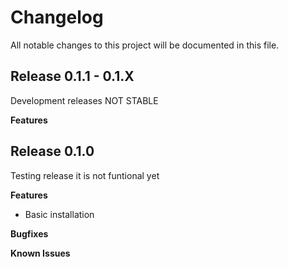 # Changelog

All notable changes to this project will be documented in this file.

## Release 0.1.1 - 0.1.X

Development releases NOT STABLE

**Features**


## Release 0.1.0

Testing release it is not funtional yet

**Features**

- Basic installation

**Bugfixes**

**Known Issues**
